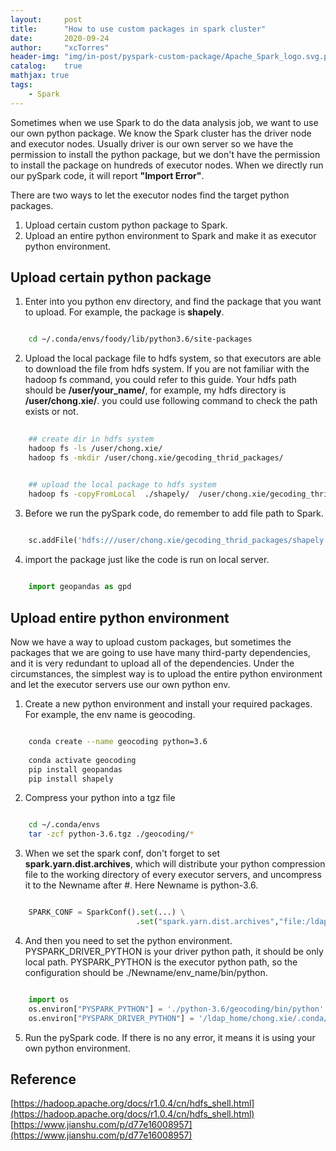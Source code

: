 ```yaml
---
layout:     post
title:      "How to use custom packages in spark cluster"
date:       2020-09-24
author:     "xcTorres"
header-img: "img/in-post/pyspark-custom-package/Apache_Spark_logo.svg.png"
catalog:    true
mathjax: true
tags:
    - Spark
---  
```


Sometimes when we  use Spark to do the data analysis job, we want to use our own python package. We know the Spark cluster has the driver node  and executor nodes. Usually driver is our own server so we have the permission to install the python package, but we don't have the permission to install the package on hundreds of executor nodes. When we directly run our pySpark code, it will report **"Import Error"**.  

There are two ways to let the executor nodes find the target python packages.  
 1) Upload  certain custom python package to Spark.    
 2) Upload an entire python environment to Spark and make it as executor python environment. 

## Upload certain python package  

1. Enter into you python env directory, and find the package that you want to upload. For example, the package is **shapely**.  
```bash

    cd ~/.conda/envs/foody/lib/python3.6/site-packages
```

2. Upload the local package file to hdfs system, so that executors are able to download the file from hdfs system.
If you are not familiar with the hadoop fs command, you could refer to this guide.
Your hdfs path should be **/user/your_name/**, for example, my hdfs directory is **/user/chong.xie/**.  you could use following command to check the path exists or not.
```bash
    
    ## create dir in hdfs system
    hadoop fs -ls /user/chong.xie/ 
    hadoop fs -mkdir /user/chong.xie/gecoding_thrid_packages/ 


    ## upload the local package to hdfs system
    hadoop fs -copyFromLocal  ./shapely/  /user/chong.xie/gecoding_thrid_packages/
```

3. Before we run the pySpark code, do remember to add file path to Spark.  
```python
    
    sc.addFile('hdfs:///user/chong.xie/gecoding_thrid_packages/shapely', True)
```

4. import the package just like the code is run on local server.
```python

    import geopandas as gpd
```

## Upload entire python environment  

Now we have a way to upload custom packages, but sometimes the packages that we are going to use have many third-party dependencies, and it is very redundant to upload all of the dependencies.  Under the circumstances, the simplest way is to upload the entire python environment and let the executor servers use our own python env.

1. Create a new python environment and install your required packages. For example, the env name is geocoding.
```bash

    conda create --name geocoding python=3.6
    
    conda activate geocoding
    pip install geopandas
    pip install shapely
```

2. Compress your python into a tgz file
```bash

    cd ~/.conda/envs
    tar -zcf python-3.6.tgz ./geocoding/*
```

3. When we set the spark conf, don't forget to set **spark.yarn.dist.archives**, which will distribute your python compression file to the working directory of every executor servers, and uncompress it to the Newname after #.  Here Newname is python-3.6.
```python

    SPARK_CONF = SparkConf().set(...) \
                            .set("spark.yarn.dist.archives","file:/ldap_home/chong.xie/.conda/envs/python-3.6.tgz#python-3.6")
```
4. And then you need to set the python environment. PYSPARK_DRIVER_PYTHON is your driver python path, it should be only local path.  PYSPARK_PYTHON is the executor python path, so the configuration should be ./Newname/env_name/bin/python.
```python

    import os
    os.environ["PYSPARK_PYTHON"] = './python-3.6/geocoding/bin/python'
    os.environ["PYSPARK_DRIVER_PYTHON"] = '/ldap_home/chong.xie/.conda/envs/geocoding/bin/python'
```

5. Run the pySpark code. If there is no any error, it means it is using your own python environment.

## Reference
[https://hadoop.apache.org/docs/r1.0.4/cn/hdfs_shell.html](https://hadoop.apache.org/docs/r1.0.4/cn/hdfs_shell.html)  
[https://www.jianshu.com/p/d77e16008957](https://www.jianshu.com/p/d77e16008957)

